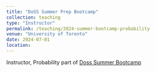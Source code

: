 ```yaml
---
title: "DoSS Summer Prep Bootcamp"
collection: teaching
type: "Instructor"
permalink: /teaching/2024-summer-bootcamp-probability
venue: "University of Toronto"
date: 2024-07-01
location: 
---
```


Instructor, Probability part of [Doss Summer Bootcamp](https://jlgrons.github.io/UofT-DoSS-SPB/index.html)